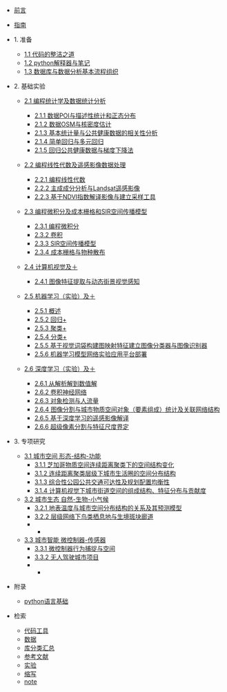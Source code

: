 * [前言](./markdown/preface.md)
* [指南](./markdown/instruction.md)

* 1\. 准备
    * [1.1 代码的整洁之道](./markdown/cleanCode.md)
    * [1.2 python解释器与笔记](./markdown/pythonInterpreterAndNote.md)
    * [1.3 数据库与数据分析基本流程组织](./markdown/1_3_数据库与数据分析基本流程组织.md)
* 2\. 基础实验
    * [2.1 编程统计学及数据统计分析](./markdown/.md)
        * [2.1.1 数据POI与描述性统计和正态分布](./markdown/2_1_1_数据POI与描述性统计和正态分布.md)
        * [2.1.2 数据OSM与核密度估计](./markdown/2_1_2_数据OSM与核密度估计.md)
        * [2.1.3 基本统计量与公共健康数据的相关性分析](./markdown/2_1_3_基本统计量与公共健康数据的相关性分析.md)
        * [2.1.4 简单回归与多元回归](./markdown/2_1_4_简单回归与多元回归.md)
        * [2.1.5 回归公共健康数据与梯度下降法](./markdown/.md)

    * [2.2 编程线性代数及遥感影像数据处理](./markdown/.md)
        * [2.2.1 编程线性代数](./markdown/.md)
        * [2.2.2 主成成分分析与Landsat遥感影像](./markdown/.md)
        * [2.2.3 基于NDVI指数解译影像与建立采样工具](./markdown/.md)
    * [2.3 编程微积分及成本栅格和SIR空间传播模型](./markdown/.md)
        * [2.3.1 编程微积分](./markdown/.md)
        * [2.3.2 卷积](./markdown/.md)
        * [2.3.3 SIR空间传播模型](./markdown/.md)
        * [2.3.4 成本栅格与物种散布](./markdown/.md)
    * [2.4 计算机视觉及＋](./markdown/.md)
        * [2.4.1 图像特征提取与动态街景视觉感知](./markdown/.md)
    * [2.5 机器学习（实验）及＋](./markdown/.md)
        * [2.5.1 概述](./markdown/.md)
        * [2.5.2 回归+](./markdown/.md)
        * [2.5.3 聚类+](./markdown/.md)
        * [2.5.4 分类+](./markdown/.md)
        * [2.5.5 基于视觉词袋构建图映射特征建立图像分类器与图像识别器](./markdown/.md)
        * [2.5.6 机器学习模型网络实验应用平台部署](./markdown/.md)
    * [2.6 深度学习（实验）及＋](./markdown/.md)
        * [2.6.1 从解析解到数值解](./markdown/.md)
        * [2.6.2 卷积神经网络](./markdown/.md)
        * [2.6.3 对象检测与人流量](./markdown/.md)
        * [2.6.4 图像分割与城市物质空间对象（要素组成）统计及关联网络结构](./markdown/.md)
        * [2.6.5 基于深度学习的遥感影像解译](./markdown/.md)
        * [2.6.6 超级像素分割与特征尺度界定](./markdown/.md)
* 3\. 专项研究
    * [3.1 城市空间 形态-结构-功能](./markdown/.md)
        * [3.1.1 芝加哥物质空间连续距离聚类下的空间结构变化](./markdown/.md)
        * [3.1.2 连续距离聚类层级下城市生活圈的空间分布结构](./markdown/.md)
        * [3.1.3 综合性公园公共交通可达性及规划配置均衡性](./markdown/.md)
        * [3.1.4 计算机视觉下城市街道空间的组成结构、特征分布与贡献度](./markdown/.md)
    * [3.2 城市生态 自然-生物-小气候](./markdown/.md)    
        * [3.2.1 地表温度与城市空间分布结构的关系及其预测模型](./markdown/.md)
        * [3.2.2 层级网络下鸟类栖息地与生境斑块廊道](./markdown/.md)
        * +
    * [3.3 城市智能 微控制器-传感器](./markdown/.md)
        * [3.3.1 微控制器行为捕捉与空间](./markdown/.md)
        * [3.3.2 无人驾驶城市项目](./markdown/.md)
        * +
* 附录
    * [python语言基础](./markdown/preface.md)
* 检索
    * [代码工具](./markdown/codeToolIdx.md)
    * [数据](./markdown/dataIdx.md)
    * [库分类汇总](./markdown/libraryClassiSummary.md)
    * [参考文献](./markdown/reference.md)
    * [实验](./markdown/experimentIdx.md)
    * [缩写](./markdown/abbreviation.md)
    * [note](./markdown/note.md)



